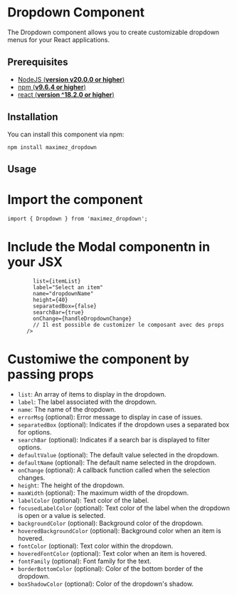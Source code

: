 # Dropdown Component

The Dropdown component allows you to create customizable dropdown menus for your React applications.

## Prerequisites

- [NodeJS (**version v20.0.0 or higher**)](https://nodejs.org/en/)
- [npm (**v9.6.4 or higher**)](https://www.npmjs.com/)
- [react (**version ^18.2.0 or higher**)](https://react.dev/)

## Installation

You can install this component via npm:

`npm install maximez_dropdown`

## Usage

# Import the component

`import { Dropdown } from 'maximez_dropdown';`

# Include the Modal componentn in your JSX

```      <Dropdown
        list={itemList}
        label="Select an item"
        name="dropdownName"
        height={40}
        separatedBox={false}
        searchBar={true}     
        onChange={handleDropdownChange}
        // Il est possible de customizer le composant avec des props
      />
```

# Customiwe the component by passing props

- `list`: An array of items to display in the dropdown.
- `label`: The label associated with the dropdown.
- `name`: The name of the dropdown.
- `errorMsg` (optional): Error message to display in case of issues.
- `separatedBox` (optional): Indicates if the dropdown uses a separated box for options.
- `searchBar` (optional): Indicates if a search bar is displayed to filter options.
- `defaultValue` (optional): The default value selected in the dropdown.
- `defaultName` (optional): The default name selected in the dropdown.
- `onChange` (optional): A callback function called when the selection changes.
- `height`: The height of the dropdown.
- `maxWidth` (optional): The maximum width of the dropdown.
- `labelColor` (optional): Text color of the label.
- `focusedLabelColor` (optional): Text color of the label when the dropdown is open or a value is selected.
- `backgroundColor` (optional): Background color of the dropdown.
- `hoveredBackgroundColor` (optional): Background color when an item is hovered.
- `fontColor` (optional): Text color within the dropdown.
- `hoveredFontColor` (optional): Text color when an item is hovered.
- `fontFamily` (optional): Font family for the text.
- `borderBottomColor` (optional): Color of the bottom border of the dropdown.
- `boxShadowColor` (optional): Color of the dropdown's shadow.
